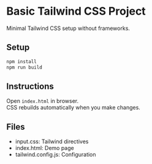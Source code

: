# Basic Tailwind CSS Project

Minimal Tailwind CSS setup without frameworks.

## Setup
```bash
npm install
npm run build
```

## Instructions
Open `index.html` in browser.  
CSS rebuilds automatically when you make changes.

## Files
* input.css: Tailwind directives
* index.html: Demo page
* tailwind.config.js: Configuration
